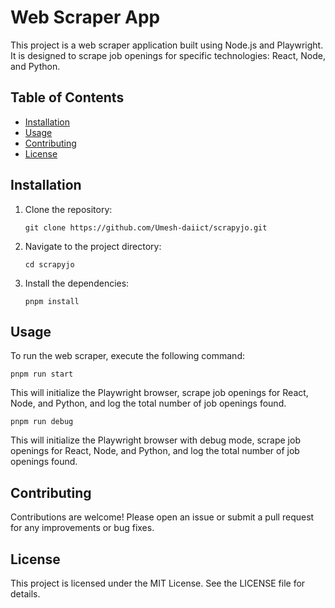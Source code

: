 # Web Scraper App

This project is a web scraper application built using Node.js and Playwright. It is designed to scrape job openings for specific technologies: React, Node, and Python.

## Table of Contents

- [Installation](#installation)
- [Usage](#usage)
- [Contributing](#contributing)
- [License](#license)

## Installation

1. Clone the repository:
   ```
   git clone https://github.com/Umesh-daiict/scrapyjo.git
   ```

2. Navigate to the project directory:
   ```
   cd scrapyjo
   ```

3. Install the dependencies:
   ```
   pnpm install
   ```

## Usage

To run the web scraper, execute the following command:
```
pnpm run start
```

This will initialize the Playwright browser, scrape job openings for React, Node, and Python, and log the total number of job openings found.

```
pnpm run debug
```

This will initialize the Playwright browser with debug mode, scrape job openings for React, Node, and Python, and log the total number of job openings found.

## Contributing

Contributions are welcome! Please open an issue or submit a pull request for any improvements or bug fixes.

## License

This project is licensed under the MIT License. See the LICENSE file for details.